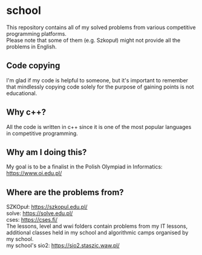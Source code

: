 # school
This repository contains all of my solved problems from various competitive programming platforms.<br>
Please note that some of them (e.g. Szkopuł) might not provide all the problems in English.

## Code copying
I'm glad if my code is helpful to someone, but it's important to remember that mindlessly copying code solely for the purpose of gaining points is not educational.

## Why c++?
All the code is written in c++ since it is one of the most popular languages in competitive programming.

## Why am I doing this?
My goal is to be a finalist in the Polish Olympiad in Informatics:<br>
https://www.oi.edu.pl/

## Where are the problems from?
SZKOpuł: https://szkopul.edu.pl/<br>
solve: https://solve.edu.pl/<br>
cses: https://cses.fi/<br>
The lessons, level and wwi folders contain problems from my IT lessons, additional classes held in my school and algorithmic camps organised by my school.<br>
my school's sio2: https://sio2.staszic.waw.pl/<br>
